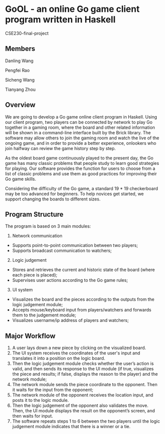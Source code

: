 # GoOL - an online Go game client program written in Haskell
CSE230-final-project

## Members
Danling Wang

Pengfei Rao

Sicheng Wang

Tianyang Zhou

## Overview
We are going to develop a Go game online client program in Haskell. Using our client program, two players can be connected by network to play Go together in a gaming room, where the board and other related information will be shown in a command-line interface built by the Brick library. The software may allow others to join the gaming room and watch the live of the ongoing game, and in order to provide a better experience, onlookers who join halfway can review the game history step by step.

As the oldest board game continuously played to the present day, the Go game has many classic problems that people study to learn good strategies for playing. Our software provides the function for users to choose from a list of classic problems and use them as good practices for improving their Go game skills.

Considering the difficulty of the Go game, a standard 19 * 19 checkerboard may be too advanced for beginners. To help novices get started, we support changing the boards to different sizes.

## Program Structure
The program is based on 3 main modules:
1. Network communication
- Supports point-to-point communication between two players;
- Supports broadcast communication to watchers;
2. Logic judgement
- Stores and retrieves the current and historic state of the board (where each piece is placed);
- Supervises user actions according to the Go game rules;
3. UI system
- Visualizes the board and the pieces according to the outputs from the logic judgement module;
- Accepts mouse/keyboard input from players/watchers and forwards them to the judgement module;
- Visualizes username/ip address of players and watchers;

## Major Workflow
1. A user lays down a new piece by clicking on the visualized board.
2. The UI system receives the coordinates of the user's input and translates it into a position on the logic board.
3. Then the logic judgement module checks whether the user’s action is valid, and then sends its response to the UI module (if true, visualizes the piece and results; if false, displays the reason to the player) and the network module;
4. The network module sends the piece coordinate to the opponent. Then it waits for the input from the opponent;
5. The network module of the opponent receives the location input, and posts it to the logic module.
6. Then the logic judgement of the opponent also validates the move. Then, the UI module displays the result on the opponent’s screen, and then waits for input.
7. The software repeats steps 1 to 6 between the two players until the logic judgement module indicates that there is a winner or a tie.

